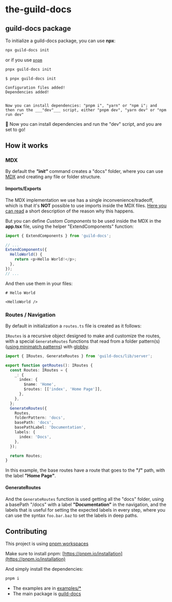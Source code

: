 # the-guild-docs

## guild-docs package

To initialize a guild-docs package, you can use **npx**:

```bash
npx guild-docs init
```

or if you use [`pnpm`](https://pnpm.io/)

```bash
pnpx guild-docs init
```

```
$ pnpx guild-docs init

Configuration files added!
Dependencies added!


Now you can install dependencies: "pnpm i", "yarn" or "npm i"; and then run the ___"dev"___ script, either "pnpm dev", "yarn dev" or "npm run dev"
```

🎉 Now you can install dependencies and run the "dev" script, and you are set to go!

## How it works

### MDX

By default the **_"init"_** command creates a "docs" folder, where you can use [MDX](https://mdxjs.com/) and creating any file or folder structure.

#### Imports/Exports

The MDX implementation we use has a single inconvenience/tradeoff, which is that it's **NOT** possible to use imports inside the MDX files. [Here you can read](https://github.com/hashicorp/next-mdx-remote#import--export) a short description of the reason why this happens.

But you can define _Custom Components_ to be used inside the MDX in the **app.tsx** file, using the helper "ExtendComponents" function:

```ts
import { ExtendComponents } from 'guild-docs';

// ...
ExtendComponents({
  HelloWorld() {
    return <p>Hello World!</p>;
  },
});
// ...
```

And then use them in your files:

```MD
# Hello World

<HelloWorld />

```

### Routes / Navigation

By default in initialization a `routes.ts` file is created as it follows:

`IRoutes` is a recursive object designed to make and customize the routes, with a special `GenerateRoutes` functions that read from a folder pattern(s) ([using minimatch patterns](https://globster.xyz/)) with [globby](https://github.com/sindresorhus/globby).

```ts
import { IRoutes, GenerateRoutes } from 'guild-docs/lib/server';

export function getRoutes(): IRoutes {
  const Routes: IRoutes = {
    _: {
      index: {
        $name: 'Home',
        $routes: [['index', 'Home Page']],
      },
    },
  };
  GenerateRoutes({
    Routes,
    folderPattern: 'docs',
    basePath: 'docs',
    basePathLabel: 'Documentation',
    labels: {
      index: 'Docs',
    },
  });

  return Routes;
}
```

In this example, the base routes have a route that goes to the **"/"** path, with the label **"Home Page"**.

#### GenerateRoutes

And the `GenerateRoutes` function is used getting all the "docs" folder, using a basePath "/docs" with a label **"Documentation"** in the navigation, and the labels that is useful for setting the expected labels in every step, where you can use the syntax `foo.bar.baz` to set the labels in deep paths.

## Contributing

This project is using [pnpm workspaces](https://pnpm.io/workspaces)

Make sure to install pnpm: [https://pnpm.io/installation](https://pnpm.io/installation)

And simply install the dependencies:

```bash
pnpm i
```

- The examples are in [examples/\*](/examples/)
- The main package is [guild-docs](/guild-docs/)
